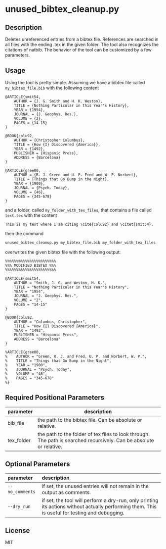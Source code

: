 unused_bibtex_cleanup.py
========================

## Description

Deletes unreferenced entries from a bibtex file. References are searched in all files with the ending .tex in the given
folder. The tool also recognizes the citations of natbib. The behavior of the tool can be customized by a few parameters.

## Usage

Using the tool is pretty simple. Assuming we have a bibtex file called `my_bibtex_file.bib` with the following content

```
@ARTICLE{smit54,
	AUTHOR = {J. G. Smith and H. K. Weston},
	TITLE = {Nothing Particular in this Year's History},
	YEAR = {1954},
	JOURNAL = {J. Geophys. Res.},
	VOLUME = {2},
	PAGES = {14-15}
}

@BOOK{colu92,
	AUTHOR = {Christopher Columbus},
	TITLE = {How {I} Discovered {America}},
	YEAR = {1492},
	PUBLISHER = {Hispanic Press},
	ADDRESS = {Barcelona}
}

@ARTICLE{gree00,
	AUTHOR = {R. J. Green and U. P. Fred and W. P. Norbert},
	TITLE = {Things that Go Bump in the Night},
	YEAR = {1900},
	JOURNAL = {Psych. Today},
	VOLUME = {46},
	PAGES = {345-678}
}
```
and a folder, called `my_folder_with_tex_files`, that contains a file called `text.tex` with the content

```
This is my text where I am citing \cite{colu92} and \citet{smit54}.
```

then the command

```bash
unused_bibtex_cleanup.py my_bibtex_file.bib my_folder_with_tex_files
```

overwrites the given bibtex file with the following output:

```
%%%%%%%%%%%%%%%%%%%%%%%
%%% MODIFIED BIBTEX %%%
%%%%%%%%%%%%%%%%%%%%%%%

@ARTICLE{smit54,
    AUTHOR = "Smith, J. G. and Weston, H. K.",
    TITLE = "Nothing Particular in this Year's History",
    YEAR = "1954",
    JOURNAL = "J. Geophys. Res.",
    VOLUME = "2",
    PAGES = "14-15"
}

@BOOK{colu92,
    AUTHOR = "Columbus, Christopher",
    TITLE = "How {I} Discovered {America}",
    YEAR = "1492",
    PUBLISHER = "Hispanic Press",
    ADDRESS = "Barcelona"
}

%ARTICLE{gree00,
%    AUTHOR = "Green, R. J. and Fred, U. P. and Norbert, W. P.",
%    TITLE = "Things that Go Bump in the Night",
%    YEAR = "1900",
%    JOURNAL = "Psych. Today",
%    VOLUME = "46",
%    PAGES = "345-678"
%}
```

## Required Positional Parameters

| parameter  | description                                                                                                         |
|------------|---------------------------------------------------------------------------------------------------------------------|
| bib_file   | the path to the bibtex file. Can be absolute or relative.                                                           |
| tex_folder | the path to the folder of tex files to look through. The path is searched recursively. Can be absolute or relative. |


## Optional Parameters

| parameter       | description                                                                                                                                     |
|:----------------|:------------------------------------------------------------------------------------------------------------------------------------------------|
| `--no_comments` | if set, the unused entries will not remain in the output as comments.                                                                           |
| `--dry_run`     | if set, the tool will perform a dry-run, only printing its actions without actually performing them. This is useful for testing and debugging.  |

## License

MIT
